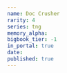 ```yaml
---
name: Doc Crusher
rarity: 4
series: tng
memory_alpha:
bigbook_tier: -1
in_portal: true
date:
published: true
---
```



